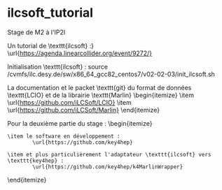 # ilcsoft_tutorial
Stage de M2 à l'IP2I

Un tutorial de \texttt{ilcsoft} :}
\url{https://agenda.linearcollider.org/event/9272/}

Initialisation \texttt{ilcsoft} :
source /cvmfs/ilc.desy.de/sw/x86_64_gcc82_centos7/v02-02-03/init_ilcsoft.sh

La documentation et le packet \texttt{git} du format de données \texttt{LCIO} et de la librairie \texttt{Marlin}
\begin{itemize}
	\item \url{https://github.com/iLCSoft/LCIO}
	\item \url{https://github.com/iLCSoft/Marlin}
\end{itemize}


Pour la deuxième partie du stage :
\begin{itemize}

	\item le software en développement : 
			\url{https://github.com/key4hep}
			
	\item et plus particulièrement l'adaptateur \texttt{ilcsoft} vers \texttt{key4hep} : 
			\url{https://github.com/key4hep/k4MarlinWrapper}
      
\end{itemize}
